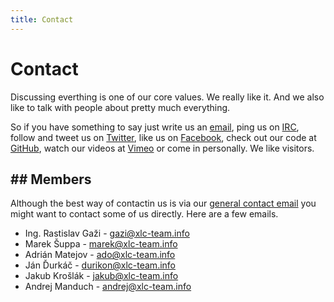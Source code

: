 ```yaml
---
title: Contact
---
```


# Contact

Discussing everthing is one of our core values. We really like it. And we also
like to talk with people about pretty much everything.

So if you have something to say just write us an
[email](mailto:contact@mail.xlc-team.info), ping us on
[IRC](https://kiwiirc.com/client/irc.freenode.net/#xlcteam), follow
and tweet us on [Twitter](http://twitter.com/XLCTeam), like us on
[Facebook](http://facebook.com/xlc.team), check out our code at
[GitHub](http://github.com/xlcteam), watch our videos at [Vimeo](http://vimeo.com/xlcteam)
or come in personally. We like visitors.

## Members
----------

Although the best way of contactin us is via our
[general contact email](contact@mail.xlc-team.info) you might want to
contact some of us directly. Here are a few emails.


- Ing. Rastislav Gaži - <a href="mailto:gazi@xlc-team.info">gazi@xlc-team.info</a>
- Marek Šuppa - <a href="mailto:marek@xlc-team.info">marek@xlc-team.info</a>
- Adrián Matejov - <a href="mailto:ado@xlc-team.info">ado@xlc-team.info</a>
- Ján Ďurkáč - <a href="mailto:durikon@xlc-team.info">durikon@xlc-team.info</a>
- Jakub Krošlák - <a href="mailto:jakub@xlc-team.info">jakub@xlc-team.info</a>
- Andrej Manduch - <a href="mailto:andrej@xlc-team.info">andrej@xlc-team.info</a>
